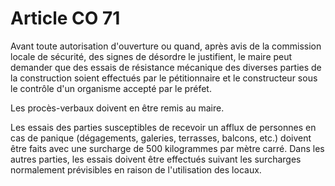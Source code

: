 # Article CO 71

Avant toute autorisation d'ouverture ou quand, après avis de la commission locale de sécurité, des signes de désordre le justifient, le maire peut demander que des essais de résistance mécanique des diverses parties de la construction soient effectués par le pétitionnaire et le constructeur sous le contrôle d'un organisme accepté par le préfet.

Les procès-verbaux doivent en être remis au maire.

Les essais des parties susceptibles de recevoir un afflux de personnes en cas de panique (dégagements, galeries, terrasses, balcons, etc.) doivent être faits avec une surcharge de 500 kilogrammes par mètre carré. Dans les autres parties, les essais doivent être effectués suivant les surcharges normalement prévisibles en raison de l'utilisation des locaux.
